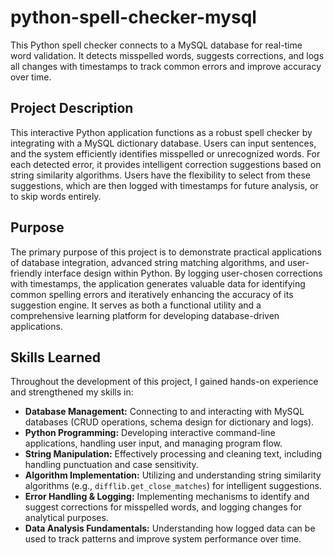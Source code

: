 # python-spell-checker-mysql

This Python spell checker connects to a MySQL database for real-time word validation. It detects misspelled words, suggests corrections, and logs all changes with timestamps to track common errors and improve accuracy over time.

## Project Description

This interactive Python application functions as a robust spell checker by integrating with a MySQL dictionary database. Users can input sentences, and the system efficiently identifies misspelled or unrecognized words. For each detected error, it provides intelligent correction suggestions based on string similarity algorithms. Users have the flexibility to select from these suggestions, which are then logged with timestamps for future analysis, or to skip words entirely.

## Purpose

The primary purpose of this project is to demonstrate practical applications of database integration, advanced string matching algorithms, and user-friendly interface design within Python. By logging user-chosen corrections with timestamps, the application generates valuable data for identifying common spelling errors and iteratively enhancing the accuracy of its suggestion engine. It serves as both a functional utility and a comprehensive learning platform for developing database-driven applications.

## Skills Learned

Throughout the development of this project, I gained hands-on experience and strengthened my skills in:

* **Database Management:** Connecting to and interacting with MySQL databases (CRUD operations, schema design for dictionary and logs).
* **Python Programming:** Developing interactive command-line applications, handling user input, and managing program flow.
* **String Manipulation:** Effectively processing and cleaning text, including handling punctuation and case sensitivity.
* **Algorithm Implementation:** Utilizing and understanding string similarity algorithms (e.g., `difflib.get_close_matches`) for intelligent suggestions.
* **Error Handling & Logging:** Implementing mechanisms to identify and suggest corrections for misspelled words, and logging changes for analytical purposes.
* **Data Analysis Fundamentals:** Understanding how logged data can be used to track patterns and improve system performance over time.

